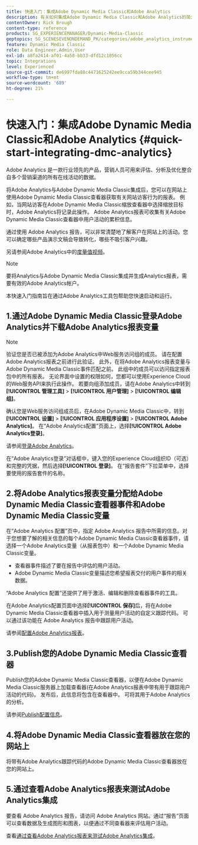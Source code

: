 ```yaml
---
title: 快速入门：集成Adobe Dynamic Media Classic和Adobe Analytics
description: 有关如何集成Adobe Dynamic Media Classic和Adobe Analytics的简介和快速入门。
contentOwner: Rick Brough
content-type: reference
products: SG_EXPERIENCEMANAGER/Dynamic-Media-Classic
geptopics: SG_SCENESEVENONDEMAND_PK/categories/adobe_analytics_instrumentation_kit
feature: Dynamic Media Classic
role: Data Engineer,Admin,User
exl-id: a8fa2414-af01-4a58-bb33-dfd12c1056cc
topic: Integrations
level: Experienced
source-git-commit: de6997fda88c4471625242ee9cca59b344cee945
workflow-type: tm+mt
source-wordcount: '689'
ht-degree: 21%

---
```


# 快速入门：集成Adobe Dynamic Media Classic和Adobe Analytics {#quick-start-integrating-dmc-analytics}

Adobe Analytics 是一款行业领先的产品，营销人员可用来评估、分析及优化整合自多个营销渠道的所有在线活动的数据。

将Adobe Analytics与Adobe Dynamic Media Classic集成后，您可以在网站上使用Adobe Dynamic Media Classic查看器获取有关网站访客行为的报表。 例如，当网站访客在Adobe Dynamic Media Classic缩放查看器中选择缩放目标时，Adobe Analytics将记录此操作。 Adobe Analytics报表可收集有关Adobe Dynamic Media Classic查看器中用户活动的累积信息。

通过使用 Adobe Analytics 报告，可以非常清楚地了解客户在网站上的活动。您可以确定哪些产品演示文稿会导致转化，哪些不吸引客户兴趣。

另请参阅Adobe Analytics中的[度量值视频](https://experienceleague.adobe.com/zh-hans/docs/media-analytics/using/media-overview)。

>[!NOTE]
>
>要将Analytics与Adobe Dynamic Media Classic集成并生成Analytics报表，需要有效的Adobe Analytics帐户。

本快速入门指南旨在通过Adobe Analytics工具包帮助您快速启动和运行。

## 1.通过Adobe Dynamic Media Classic登录Adobe Analytics并下载Adobe Analytics报表变量

>[!NOTE]
>
>验证您是否已被添加为Adobe Analytics中Web服务访问组的成员。 请在配置Adobe Analytics报表之前进行此验证。 此外，在将Adobe Analytics报表变量与Adobe Dynamic Media Classic事件匹配之前。 此组中的成员可以访问指定报表包中的所有报表。 无论界面中设置的权限如何，您都可以使用Experience Cloud的Web服务API来执行此操作。 若要向组添加成员，请在Adobe Analytics中转到&#x200B;**[!UICONTROL 管理工具]** > **[!UICONTROL 用户管理]** > **[!UICONTROL 编辑组]**。

确认您是Web服务访问组成员后，在Adobe Dynamic Media Classic中，转到&#x200B;**[!UICONTROL 设置]** > **[!UICONTROL 应用程序设置]** > **[!UICONTROL Adobe Analytics]**。 在“Adobe Analytics配置”页面上，选择&#x200B;**[!UICONTROL Adobe Analytics登录]**。

请参阅[登录Adobe Analytics](log-analytics.md#log_in_to_adobe_analytics)。

在“Adobe Analytics登录”对话框中，键入您的Experience Cloud组织ID（可选）和完整的凭据，然后选择&#x200B;**[!UICONTROL 登录]**。 在“报告套件”下拉菜单中，选择要使用的报告套件的名称。

## 2.将Adobe Analytics报表变量分配给Adobe Dynamic Media Classic查看器事件和Adobe Dynamic Media Classic变量

在“Adobe Analytics 配置”页中，指定 Adobe Analytics 报告中所需的信息。对于您想要了解的相关信息的每个Adobe Dynamic Media Classic查看器事件，请选择一个Adobe Analytics变量（从报表包中）和一个Adobe Dynamic Media Classic变量。

* 查看器事件描述了要在报告中评估的用户活动。
* Adobe Dynamic Media Classic变量描述您希望报表交付的用户事件的相关数据。

“Adobe Analytics 配置”还提供了用于激活、编辑和删除查看器事件的工具。

在Adobe Analytics配置页面中选择&#x200B;**[!UICONTROL 保存]**&#x200B;后，将在Adobe Dynamic Media Classic查看器中插入用于测量用户活动的自定义跟踪代码。 可以通过该功能在 Adobe Analytics 报告中跟踪用户活动。

请参阅[配置Adobe Analytics报表](configuring-analytics-reports.md#configuring_adobe_analytics_reports)。

## 3.Publish您的Adobe Dynamic Media Classic查看器

Publish您的Adobe Dynamic Media Classic查看器，以便在Adobe Dynamic Media Classic服务器上加载查看器(在Adobe Analytics报表中带有用于跟踪用户活动的代码)。 发布后，此信息将包含在查看器中。 可将其用于Adobe Analytics的分析。

请参阅[Publish配置信息](publishing-analytics-configuration-information.md#publishing_adobe_analytics_configuration_information)。

## 4.将Adobe Dynamic Media Classic查看器放在您的网站上

将带有Adobe Analytics跟踪代码的Adobe Dynamic Media Classic查看器放在您的网站上。

## 5.通过查看Adobe Analytics报表来测试Adobe Analytics集成

要查看 Adobe Analytics 报告，请访问 Adobe Analytics 网站。通过“报告”页面可以查看数据及生成图形和图表，以便通过不同查看器来评估用户活动。

查看[通过查看Adobe Analytics报表来测试Adobe Analytics集成](testing-integration-viewing-analytics-report.md#testing_the_integration_by_viewing_an_adobe_analytics_report)。
